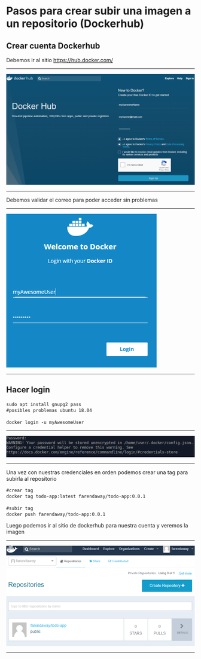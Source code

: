 # Pasos para crear subir una imagen a un repositorio (Dockerhub)

## Crear cuenta Dockerhub
Debemos ir al sitio https://hub.docker.com/ 
___
![](imagenes/dockerHub01.PNG)
___

Debemos validar el correo para poder acceder sin problemas
___
![](imagenes/dockerHub02.PNG)
___

## Hacer login
```
sudo apt install gnupg2 pass
#posibles problemas ubuntu 18.04

docker login -u myAwesomeUser
```
___
![](imagenes/dockerHub03.PNG)
___

Una vez con nuestras credenciales en orden podemos crear una tag para subirla al repositorio

```
#crear tag
docker tag todo-app:latest farendaway/todo-app:0.0.1

#subir tag
docker push farendaway/todo-app:0.0.1
```
Luego podemos ir al sitio de dockerhub para nuestra cuenta y veremos la imagen
___
![](imagenes/dockerHub06.PNG)
___